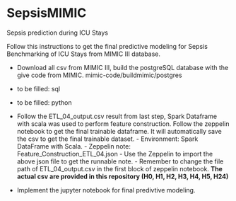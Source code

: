 # SepsisMIMIC
Sepsis prediction during ICU Stays

Follow this instructions to get the final predictive modeling for Sepsis Benchmarking of ICU Stays from MIMIC III database.

- Download all csv from MIMIC III, build the postgreSQL database with the give code from MIMIC.
mimic-code/buildmimic/postgres

- to be filled: sql
- to be filled: python

- Follow the ETL_04_output.csv result from last step, Spark Dataframe with scala was used to perform feature construction. 
 Follow the zeppelin notebook to get the final trainable dataframe. It will automatically save the csv to get the final trainable dataset.
 \- Environment: Spark DataFrame with Scala. 
 \- Zeppelin note: Feature_Construction_ETL_04.json
 \- Use the Zeppelin to import the above json file to get the runnable note. 
 \- Remember to change the file path of ETL_04_output.csv in the first block of zeppelin notebook.
    **The actual csv are provided in this repository (H0, H1, H2, H3, H4, H5, H24)**
- Implement the jupyter notebook for final predivtive modeling.
